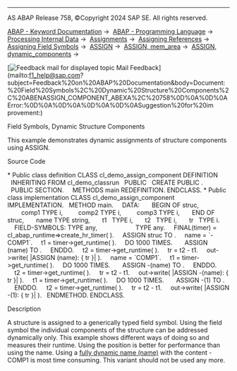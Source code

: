   

* * *

AS ABAP Release 758, ©Copyright 2024 SAP SE. All rights reserved.

[ABAP - Keyword Documentation](https://help.sap.com/doc/abapdocu_758_index_htm/7.58/en-US/abenabap.htm) →  [ABAP - Programming Language](https://help.sap.com/doc/abapdocu_758_index_htm/7.58/en-US/abenabap_reference.htm) →  [Processing Internal Data](https://help.sap.com/doc/abapdocu_758_index_htm/7.58/en-US/abenabap_data_working.htm) →  [Assignments](https://help.sap.com/doc/abapdocu_758_index_htm/7.58/en-US/abenvalue_assignments.htm) →  [Assigning References](https://help.sap.com/doc/abapdocu_758_index_htm/7.58/en-US/abenreference_assignments.htm) →  [Assigning Field Symbols](https://help.sap.com/doc/abapdocu_758_index_htm/7.58/en-US/abenset_field_symbols.htm) →  [ASSIGN](https://help.sap.com/doc/abapdocu_758_index_htm/7.58/en-US/abapassign.htm) →  [ASSIGN, mem\_area](https://help.sap.com/doc/abapdocu_758_index_htm/7.58/en-US/abapassign_mem_area.htm) →  [ASSIGN, dynamic\_components](https://help.sap.com/doc/abapdocu_758_index_htm/7.58/en-US/abapassign_dynamic_components.htm) → 

 [![](Mail.gif?object=Mail.gif "Feedback mail for displayed topic") Mail Feedback](mailto:f1_help@sap.com?subject=Feedback%20on%20ABAP%20Documentation&body=Document:%20Field%20Symbols%2C%20Dynamic%20Structure%20Components%2C%20ABENASSIGN_COMPONENT_ABEXA%2C%20758%0D%0A%0D%0AError:%0D%0A%0D%0A%0D%0A%0D%0ASuggestion%20for%20im
provement:)

Field Symbols, Dynamic Structure Components

This example demonstrates dynamic assignments of structure components using ASSIGN.

Source Code   

\* Public class definition
CLASS cl\_demo\_assign\_component DEFINITION
  INHERITING FROM cl\_demo\_classrun
  PUBLIC
  CREATE PUBLIC .
  PUBLIC SECTION.
    METHODS main REDEFINITION.
ENDCLASS.
\* Public class implementation
CLASS cl\_demo\_assign\_component IMPLEMENTATION.
  METHOD main.
    DATA:
      BEGIN OF struc,
        comp1 TYPE i,
        comp2 TYPE i,
        comp3 TYPE i,
      END OF struc,
      name TYPE string,
      t1   TYPE i,
      t2   TYPE i,
      tr   TYPE i.
    FIELD-SYMBOLS: <struc> TYPE any,
                   <comp>  TYPE any.
    FINAL(timer) = cl\_abap\_runtime=>create\_hr\_timer( ).
    ASSIGN struc TO <struc>.
    name = \`<STRUC>-COMP1\`.
    t1 = timer->get\_runtime( ).
    DO 1000 TIMES.
      ASSIGN (name) TO <comp>.
    ENDDO.
    t2 = timer->get\_runtime( ).
    tr = t2 - t1.
    out->write( |ASSIGN (name): { tr }| ).
    name = \`COMP1\`.
    t1 = timer->get\_runtime( ).
    DO 1000 TIMES.
      ASSIGN <struc>-(name) TO <comp>.
    ENDDO.
    t2 = timer->get\_runtime( ).
    tr = t2 - t1.
    out->write( |ASSIGN <struc>-(name): { tr }| ).
    t1 = timer->get\_runtime( ).
    DO 1000 TIMES.
      ASSIGN <struc>-(1) TO <comp>.
    ENDDO.
    t2 = timer->get\_runtime( ).
    tr = t2 - t1.
    out->write( |ASSIGN <struc>-(1): { tr }| ).
  ENDMETHOD.
ENDCLASS.

Description   

A structure is assigned to a generically typed field symbol. Using the field symbol the individual components of the structure can be addressed dynamically only. This example shows different ways of doing so and measures their runtime. Using the position is better for performance than using the name. Using a [fully dynamic name (name)](abapassign_mem_area_dynamic_dobj.htm#!ABAP_ALTERNATIVE_1@1@) with the content <STRUC>-COMP1 is most time consuming. This variant should not be used any more.